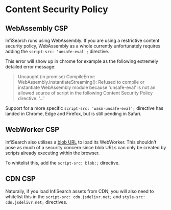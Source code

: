 # Content Security Policy

## WebAssembly CSP

InfiSearch runs using WebAssembly. If you are using a restrictive content security policy,  WebAssembly as a whole currently unfortunately requires adding the `script-src: 'unsafe-eval';` directive.

This error will show up in chrome for example as the following extremely detailed error message:


> Uncaught (in promise) CompileError: WebAssembly.instantiateStreaming():
> Refused to compile or instantiate WebAssembly module because 'unsafe-eval'
> is not an allowed source of script in the following Content Security Policy directive: '...'

Support for a more specific `script-src: 'wasm-unsafe-eval';` directive has landed in Chrome, Edge and Firefox, but is still pending in Safari.

## WebWorker CSP

InfiSearch also utilises a [blob URL](https://stackoverflow.com/questions/30864573/what-is-a-blob-url-and-why-it-is-used) to load its WebWorker. This shouldn't pose as much of a security concern since blob URLs can only be created by scripts already executing within the browser.

To whitelist this, add the `script-src: blob:;` directive.

## CDN CSP

Naturally, if you load InfiSearch assets from CDN, you will also need to whitelist this in the `script-src: cdn.jsdelivr.net;` and `style-src: cdn.jsdelivr.net;` directives.
